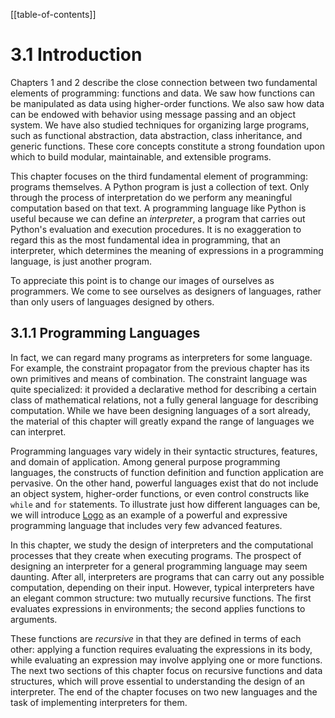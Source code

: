 
[[table-of-contents]]

# 3.1 Introduction

Chapters 1 and 2 describe the close connection between two fundamental elements of programming: functions and data. We saw how functions can be manipulated as data using higher-order functions. We also saw how data can be endowed with behavior using message passing and an object system. We have also studied techniques for organizing large programs, such as functional abstraction, data abstraction, class inheritance, and generic functions. These core concepts constitute a strong foundation upon which to build modular, maintainable, and extensible programs.

This chapter focuses on the third fundamental element of programming: programs themselves. A Python program is just a collection of text. Only through the process of interpretation do we perform any meaningful computation based on that text. A programming language like Python is useful because we can define an *interpreter*, a program that carries out Python's evaluation and execution procedures. It is no exaggeration to regard this as the most fundamental idea in programming, that an interpreter, which determines the meaning of expressions in a programming language, is just another program.

To appreciate this point is to change our images of ourselves as programmers. We come to see ourselves as designers of languages, rather than only users of languages designed by others.

## 3.1.1 Programming Languages

In fact, we can regard many programs as interpreters for some language. For example, the constraint propagator from the previous chapter has its own primitives and means of combination. The constraint language was quite specialized: it provided a declarative method for describing a certain class of mathematical relations, not a fully general language for describing computation. While we have been designing languages of a sort already, the material of this chapter will greatly expand the range of languages we can interpret.

Programming languages vary widely in their syntactic structures, features, and domain of application. Among general purpose programming languages, the constructs of function definition and function application are pervasive. On the other hand, powerful languages exist that do not include an object system, higher-order functions, or even control constructs like `while` and `for` statements. To illustrate just how different languages can be, we will introduce [Logo](http://www.cs.berkeley.edu/~bh/logo.html) as an example of a powerful and expressive programming language that includes very few advanced features.

In this chapter, we study the design of interpreters and the computational processes that they create when executing programs. The prospect of designing an interpreter for a general programming language may seem daunting. After all, interpreters are programs that can carry out any possible computation, depending on their input. However, typical interpreters have an elegant common structure: two mutually recursive functions. The first evaluates expressions in environments; the second applies functions to arguments.

These functions are *recursive* in that they are defined in terms of each other: applying a function requires evaluating the expressions in its body, while evaluating an expression may involve applying one or more functions. The next two sections of this chapter focus on recursive functions and data structures, which will prove essential to understanding the design of an interpreter. The end of the chapter focuses on two new languages and the task of implementing interpreters for them.

